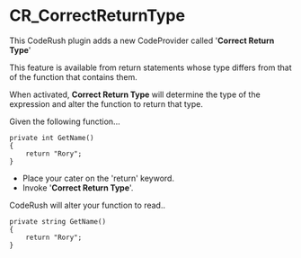 CR_CorrectReturnType
====================

This CodeRush plugin adds a new CodeProvider called '**Correct Return Type**'

This feature is available from return statements whose type differs from that of the function that contains them.

When activated, **Correct Return Type** will determine the type of the expression and alter the function to return that type. 

Given the following function... 

    private int GetName()
    {
        return "Rory";
    }

 * Place your cater on the 'return' keyword.
 * Invoke '**Correct Return Type**'.

CodeRush will alter your function to read..

    private string GetName()
    {
        return "Rory";
    }
 
